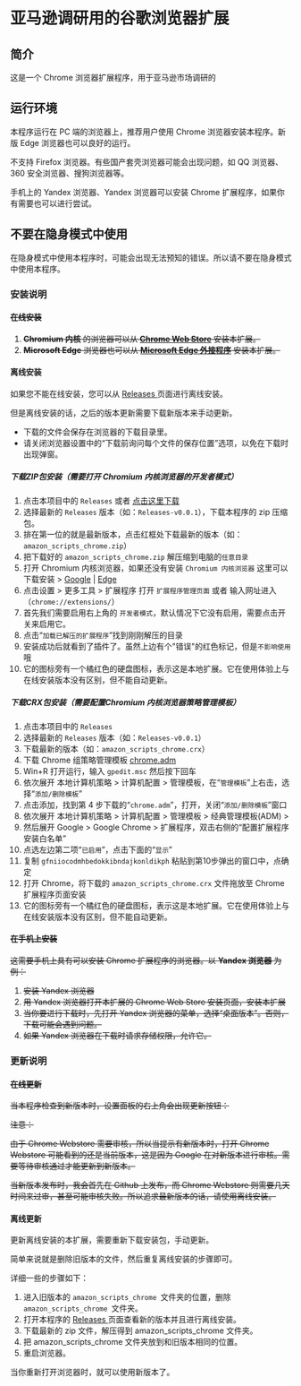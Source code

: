 # 亚马逊调研用的谷歌浏览器扩展

## 简介

这是一个 Chrome 浏览器扩展程序，用于亚马逊市场调研的

## 运行环境

本程序运行在 PC 端的浏览器上，推荐用户使用 Chrome 浏览器安装本程序。新版 Edge 浏览器也可以良好的运行。

不支持 Firefox 浏览器。有些国产套壳浏览器可能会出现问题，如 QQ 浏览器、360 安全浏览器、搜狗浏览器等。

手机上的 Yandex 浏览器、Yandex 浏览器可以安装 Chrome 扩展程序，如果你有需要也可以进行尝试。

## 不要在隐身模式中使用

在隐身模式中使用本程序时，可能会出现无法预知的错误。所以请不要在隐身模式中使用本程序。

### 安装说明

#### ~~在线安装~~

1. ~~**Chromium 内核** 的浏览器可以从 **[Chrome Web Store](https://chrome.google.com/webstore)** 安装本扩展。~~
2. ~~**Microsoft Edge** 浏览器也可以从 **[Microsoft Edge 外接程序](https://microsoftedge.microsoft.com/addons/)** 安装本扩展。~~

#### 离线安装

如果您不能在线安装，您可以从 [Releases ](https://github.com/MaiXiaoMeng/amazon_scripts_chrome/releases/latest) 页面进行离线安装。

但是离线安装的话，之后的版本更新需要下载新版本来手动更新。

* 下载的文件会保存在浏览器的下载目录里。
* 请关闭浏览器设置中的“下载前询问每个文件的保存位置”选项，以免在下载时出现弹窗。

##### 下载ZIP包安装（需要打开 Chromium 内核浏览器的开发者模式）

1. 点击本项目中的 `Releases` 或者 [点击这里下载](https://codeload.github.com/MaiXiaoMeng/amazon_scripts_chrome)
2. 选择最新的 `Releases` 版本（如：`Releases-v0.0.1`），下载本程序的 zip 压缩包。
3. 排在第一位的就是最新版本，点击红框处下载最新的版本（如：`amazon_scripts_chrome.zip`）
4. 把下载好的 `amazon_scripts_chrome.zip` 解压缩到电脑的`任意目录`
5. 打开 Chromium 内核浏览器，如果还没有安装 `Chromium 内核浏览器` 这里可以下载安装 > [Google](https://www.google.cn/chrome/) | [Edge](https://www.microsoft.com/zh-cn/edge)
6. 点击设置 > 更多工具 > 扩展程序 打开 `扩展程序管理页面` 或者 输入网址进入（`chrome://extensions/`）
7. 首先我们需要启用右上角的 `开发者模式`，默认情况下它没有启用，需要点击开关来启用它。
8. 点击“`加载已解压的扩展程序`”找到刚刚解压的目录
9. 安装成功后就看到了插件了。虽然上边有个"错误"的红色标记，但是`不影响使用`哦
10. 它的图标旁有一个橘红色的硬盘图标，表示这是本地扩展。它在使用体验上与在线安装版本没有区别，但不能自动更新。

##### 下载CRX包安装（需要配置Chromium 内核浏览器策略管理模板）

1. 点击本项目中的 `Releases`
2. 选择最新的 `Releases` 版本（如：`Releases-v0.0.1`）
3. 下载最新的版本（如：`amazon_scripts_chrome.crx`）
4. 下载 Chrome 组策略管理模板  [chrome.adm](https://https://github.com/MaiXiaoMeng/amazon_scripts_chrome/raw/dev/tutorials/chrome.adm)
5. Win+R 打开运行，输入 `gpedit.msc` 然后按下回车
6. 依次展开 本地计算机策略 > 计算机配置 > 管理模板，在“`管理模板`”上右击，选择“`添加/删除模板`”
7. 点击添加，找到第 4 步下载的“`chrome.adm`”，打开，关闭“`添加/删除模板`”窗口
8. 依次展开 本地计算机策略 > 计算机配置 > 管理模板 > 经典管理模板(ADM) >
9. 然后展开 Google > Google Chrome > 扩展程序，双击右侧的“配置扩展程序安装白名单”
10. 点选左边第二项“`已启用`”，点击下面的“`显示`”
11. 复制 `gfniiocodmhbedokkibndajkonldikph` 粘贴到第10步弹出的窗口中，点确定
12. 打开 Chrome，将下载的 `amazon_scripts_chrome.crx` 文件拖放至 Chrome 扩展程序页面安装
13. 它的图标旁有一个橘红色的硬盘图标，表示这是本地扩展。它在使用体验上与在线安装版本没有区别，但不能自动更新。

#### ~~在手机上安装~~

~~这需要手机上具有可以安装 Chrome 扩展程序的浏览器。以 **Yandex 浏览器** 为例：~~

1. ~~安装 Yandex 浏览器~~
2. ~~用 Yandex 浏览器打开本扩展的 Chrome Web Store 安装页面，安装本扩展~~
3. ~~当你要进行下载时，先打开 Yandex 浏览器的菜单，选择“桌面版本”。否则，下载可能会遇到问题。~~
4. ~~如果 Yandex 浏览器在下载时请求存储权限，允许它。~~

### 更新说明

#### ~~在线更新~~

~~当本程序检查到新版本时，设置面板的右上角会出现更新按钮：~~

~~注意：~~

~~由于 Chrome Webstore 需要审核，所以当提示有新版本时，打开 Chrome Webstore 可能看到的还是当前版本，这是因为 Google 在对新版本进行审核。需要等待审核通过才能更新到新版本。~~

~~当新版本发布时，我会首先在 Github 上发布，而 Chrome Webstore 则需要几天时间来过审，甚至可能审核失败。所以追求最新版本的话，请使用离线安装。~~

#### 离线更新

更新离线安装的本扩展，需要重新下载安装包，手动更新。

简单来说就是删除旧版本的文件，然后重复离线安装的步骤即可。

详细一些的步骤如下：

1. 进入旧版本的 `amazon_scripts_chrome `文件夹的位置，删除 `amazon_scripts_chrome `文件夹。
2. 打开本程序的 [Releases ](https://github.com/MaiXiaoMeng/amazon_scripts_chrome/releases/latest) 页面查看新的版本并且进行离线安装。
3. 下载最新的 zip 文件，解压得到 amazon_scripts_chrome 文件夹。
4. 把 amazon_scripts_chrome 文件夹放到和旧版本相同的位置。
5. 重启浏览器。

当你重新打开浏览器时，就可以使用新版本了。
